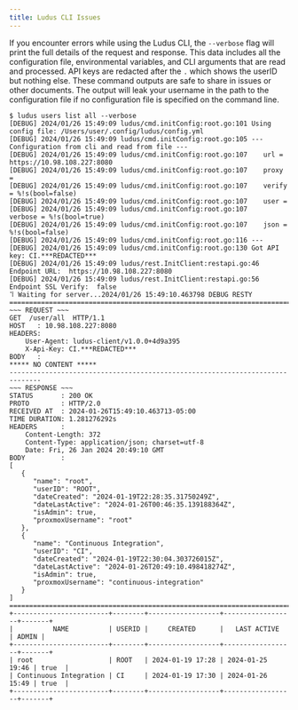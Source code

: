 ```yaml
---
title: Ludus CLI Issues
---
```


If you encounter errors while using the Ludus CLI, the `--verbose` flag will print the full details of the request and response.
This data includes all the configuration file, environmental variables, and CLI arguments that are read and processed.
API keys are redacted after the `.` which shows the userID but nothing else. These command outputs are safe to share in issues or other documents.
The output will leak your username in the path to the configuration file if no configuration file is specified on the command line.

```plain
$ ludus users list all --verbose
[DEBUG] 2024/01/26 15:49:09 ludus/cmd.initConfig:root.go:101 Using config file: /Users/user/.config/ludus/config.yml
[DEBUG] 2024/01/26 15:49:09 ludus/cmd.initConfig:root.go:105 --- Configuration from cli and read from file ---
[DEBUG] 2024/01/26 15:49:09 ludus/cmd.initConfig:root.go:107 	url = https://10.98.108.227:8080
[DEBUG] 2024/01/26 15:49:09 ludus/cmd.initConfig:root.go:107 	proxy =
[DEBUG] 2024/01/26 15:49:09 ludus/cmd.initConfig:root.go:107 	verify = %!s(bool=false)
[DEBUG] 2024/01/26 15:49:09 ludus/cmd.initConfig:root.go:107 	user =
[DEBUG] 2024/01/26 15:49:09 ludus/cmd.initConfig:root.go:107 	verbose = %!s(bool=true)
[DEBUG] 2024/01/26 15:49:09 ludus/cmd.initConfig:root.go:107 	json = %!s(bool=false)
[DEBUG] 2024/01/26 15:49:09 ludus/cmd.initConfig:root.go:116 ---
[DEBUG] 2024/01/26 15:49:09 ludus/cmd.initConfig:root.go:130 Got API key: CI.***REDACTED***
[DEBUG] 2024/01/26 15:49:09 ludus/rest.InitClient:restapi.go:46 Endpoint URL:  https://10.98.108.227:8080
[DEBUG] 2024/01/26 15:49:09 ludus/rest.InitClient:restapi.go:56 Endpoint SSL Verify:  false
⠹ Waiting for server...2024/01/26 15:49:10.463798 DEBUG RESTY
==============================================================================
~~~ REQUEST ~~~
GET  /user/all  HTTP/1.1
HOST   : 10.98.108.227:8080
HEADERS:
	User-Agent: ludus-client/v1.0.0+4d9a395
	X-Api-Key: CI.***REDACTED***
BODY   :
***** NO CONTENT *****
------------------------------------------------------------------------------
~~~ RESPONSE ~~~
STATUS       : 200 OK
PROTO        : HTTP/2.0
RECEIVED AT  : 2024-01-26T15:49:10.463713-05:00
TIME DURATION: 1.281276292s
HEADERS      :
	Content-Length: 372
	Content-Type: application/json; charset=utf-8
	Date: Fri, 26 Jan 2024 20:49:10 GMT
BODY         :
[
   {
      "name": "root",
      "userID": "ROOT",
      "dateCreated": "2024-01-19T22:28:35.31750249Z",
      "dateLastActive": "2024-01-26T00:46:35.139188364Z",
      "isAdmin": true,
      "proxmoxUsername": "root"
   },
   {
      "name": "Continuous Integration",
      "userID": "CI",
      "dateCreated": "2024-01-19T22:30:04.303726015Z",
      "dateLastActive": "2024-01-26T20:49:10.498418274Z",
      "isAdmin": true,
      "proxmoxUsername": "continuous-integration"
   }
]
==============================================================================
+------------------------+--------+------------------+------------------+-------+
|          NAME          | USERID |     CREATED      |   LAST ACTIVE    | ADMIN |
+------------------------+--------+------------------+------------------+-------+
| root                   | ROOT   | 2024-01-19 17:28 | 2024-01-25 19:46 | true  |
| Continuous Integration | CI     | 2024-01-19 17:30 | 2024-01-26 15:49 | true  |
+------------------------+--------+------------------+------------------+-------+
```